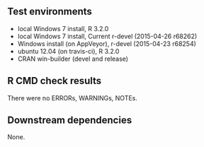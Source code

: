 ## Test environments
* local Windows 7 install, R 3.2.0 
* local Windows 7 install, Current r-devel (2015-04-26 r68262)
* Windows install (on AppVeyor), r-devel (2015-04-23 r68254)
* ubuntu 12.04 (on travis-ci), R 3.2.0
* CRAN win-builder (devel and release)

## R CMD check results
There were no ERRORs, WARNINGs, NOTEs.

## Downstream dependencies
None.